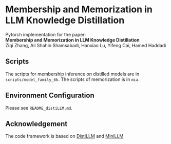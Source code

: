 
# Membership and Memorization in LLM Knowledge Distillation

<!-- <a href="https://arxiv.org/abs/2402.03898"><img src="https://img.shields.io/badge/Paper-arXiv:2402.03898-Green"></a>
<a href=#bibtex><img src="https://img.shields.io/badge/Paper-BibTex-yellow"></a> -->

Pytorch implementation for the paper: \
**Membership and Memorization in LLM Knowledge Distillation** \
Ziqi Zhang, Ali Shahin Shamsabadi, Hanxiao Lu, Yifeng Cai, Hamed Haddadi


## Scripts

The scripts for membership inference on distilled models are in `scripts/model_family_6k`. The scripts of memorization is in `mia`. 

## Environment Configuration

Please see `README_distiLLM.md`.

## Acknowledgement
The code framework is based on [DistiLLM](https://github.com/jongwooko/distillm) and [MiniLLM](https://github.com/kuleshov/minillm)

